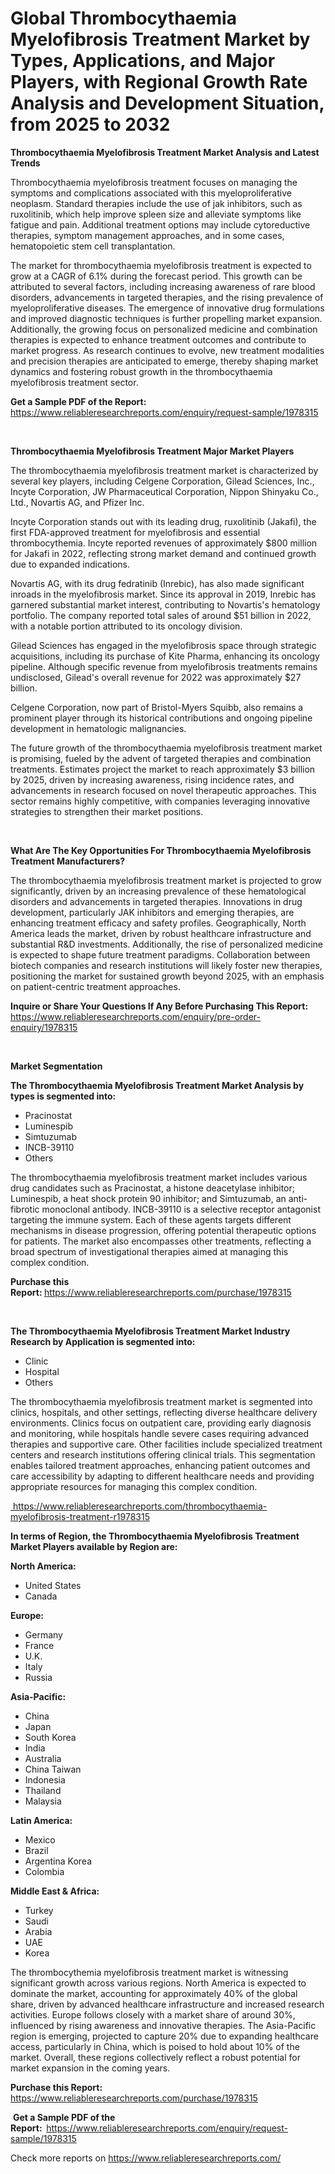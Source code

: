 <p><h1>Global Thrombocythaemia Myelofibrosis Treatment Market by Types, Applications, and Major Players, with Regional Growth Rate Analysis and Development Situation, from 2025 to 2032</h1></p><p><strong>Thrombocythaemia Myelofibrosis Treatment Market Analysis and Latest Trends</strong></p>
<p><p>Thrombocythaemia myelofibrosis treatment focuses on managing the symptoms and complications associated with this myeloproliferative neoplasm. Standard therapies include the use of jak inhibitors, such as ruxolitinib, which help improve spleen size and alleviate symptoms like fatigue and pain. Additional treatment options may include cytoreductive therapies, symptom management approaches, and in some cases, hematopoietic stem cell transplantation. </p><p>The market for thrombocythaemia myelofibrosis treatment is expected to grow at a CAGR of 6.1% during the forecast period. This growth can be attributed to several factors, including increasing awareness of rare blood disorders, advancements in targeted therapies, and the rising prevalence of myeloproliferative diseases. The emergence of innovative drug formulations and improved diagnostic techniques is further propelling market expansion. Additionally, the growing focus on personalized medicine and combination therapies is expected to enhance treatment outcomes and contribute to market progress. As research continues to evolve, new treatment modalities and precision therapies are anticipated to emerge, thereby shaping market dynamics and fostering robust growth in the thrombocythaemia myelofibrosis treatment sector.</p></p>
<p><strong>Get a Sample PDF of the Report:&nbsp;</strong> <a href="https://www.reliableresearchreports.com/enquiry/request-sample/1978315?utm_campaign=2260&utm_medium=2&utm_source=Github&utm_content=ia&utm_term=03032025&utm_id=thrombocythaemia-myelofibrosis-treatment">https://www.reliableresearchreports.com/enquiry/request-sample/1978315</a></p>
<p>&nbsp;</p>
<p><strong>Thrombocythaemia Myelofibrosis Treatment Major Market Players</strong></p>
<p><p>The thrombocythaemia myelofibrosis treatment market is characterized by several key players, including Celgene Corporation, Gilead Sciences, Inc., Incyte Corporation, JW Pharmaceutical Corporation, Nippon Shinyaku Co., Ltd., Novartis AG, and Pfizer Inc. </p><p>Incyte Corporation stands out with its leading drug, ruxolitinib (Jakafi), the first FDA-approved treatment for myelofibrosis and essential thrombocythemia. Incyte reported revenues of approximately $800 million for Jakafi in 2022, reflecting strong market demand and continued growth due to expanded indications.</p><p>Novartis AG, with its drug fedratinib (Inrebic), has also made significant inroads in the myelofibrosis market. Since its approval in 2019, Inrebic has garnered substantial market interest, contributing to Novartis's hematology portfolio. The company reported total sales of around $51 billion in 2022, with a notable portion attributed to its oncology division.</p><p>Gilead Sciences has engaged in the myelofibrosis space through strategic acquisitions, including its purchase of Kite Pharma, enhancing its oncology pipeline. Although specific revenue from myelofibrosis treatments remains undisclosed, Gilead's overall revenue for 2022 was approximately $27 billion.</p><p>Celgene Corporation, now part of Bristol-Myers Squibb, also remains a prominent player through its historical contributions and ongoing pipeline development in hematologic malignancies.</p><p>The future growth of the thrombocythaemia myelofibrosis treatment market is promising, fueled by the advent of targeted therapies and combination treatments. Estimates project the market to reach approximately $3 billion by 2025, driven by increasing awareness, rising incidence rates, and advancements in research focused on novel therapeutic approaches. This sector remains highly competitive, with companies leveraging innovative strategies to strengthen their market positions.</p></p>
<p>&nbsp;</p>
<p><strong>What Are The Key Opportunities For Thrombocythaemia Myelofibrosis Treatment Manufacturers?</strong></p>
<p><p>The thrombocythaemia myelofibrosis treatment market is projected to grow significantly, driven by an increasing prevalence of these hematological disorders and advancements in targeted therapies. Innovations in drug development, particularly JAK inhibitors and emerging therapies, are enhancing treatment efficacy and safety profiles. Geographically, North America leads the market, driven by robust healthcare infrastructure and substantial R&D investments. Additionally, the rise of personalized medicine is expected to shape future treatment paradigms. Collaboration between biotech companies and research institutions will likely foster new therapies, positioning the market for sustained growth beyond 2025, with an emphasis on patient-centric treatment approaches.</p></p>
<p><strong>Inquire or Share Your Questions If Any Before Purchasing This Report:</strong> <a href="https://www.reliableresearchreports.com/enquiry/pre-order-enquiry/1978315?utm_campaign=2260&utm_medium=2&utm_source=Github&utm_content=ia&utm_term=03032025&utm_id=thrombocythaemia-myelofibrosis-treatment">https://www.reliableresearchreports.com/enquiry/pre-order-enquiry/1978315</a></p>
<p>&nbsp;</p>
<p><strong>Market Segmentation</strong></p>
<p><strong>The Thrombocythaemia Myelofibrosis Treatment Market Analysis by types is segmented into:</strong></p>
<p><ul><li>Pracinostat</li><li>Luminespib</li><li>Simtuzumab</li><li>INCB-39110</li><li>Others</li></ul></p>
<p><p>The thrombocythaemia myelofibrosis treatment market includes various drug candidates such as Pracinostat, a histone deacetylase inhibitor; Luminespib, a heat shock protein 90 inhibitor; and Simtuzumab, an anti-fibrotic monoclonal antibody. INCB-39110 is a selective receptor antagonist targeting the immune system. Each of these agents targets different mechanisms in disease progression, offering potential therapeutic options for patients. The market also encompasses other treatments, reflecting a broad spectrum of investigational therapies aimed at managing this complex condition.</p></p>
<p><strong>Purchase this Report:&nbsp;</strong><a href="https://www.reliableresearchreports.com/purchase/1978315?utm_campaign=2260&utm_medium=2&utm_source=Github&utm_content=ia&utm_term=03032025&utm_id=thrombocythaemia-myelofibrosis-treatment">https://www.reliableresearchreports.com/purchase/1978315</a></p>
<p>&nbsp;</p>
<p><strong>The Thrombocythaemia Myelofibrosis Treatment Market Industry Research by Application is segmented into:</strong></p>
<p><ul><li>Clinic</li><li>Hospital</li><li>Others</li></ul></p>
<p><p>The thrombocythaemia myelofibrosis treatment market is segmented into clinics, hospitals, and other settings, reflecting diverse healthcare delivery environments. Clinics focus on outpatient care, providing early diagnosis and monitoring, while hospitals handle severe cases requiring advanced therapies and supportive care. Other facilities include specialized treatment centers and research institutions offering clinical trials. This segmentation enables tailored treatment approaches, enhancing patient outcomes and care accessibility by adapting to different healthcare needs and providing appropriate resources for managing this complex condition.</p></p>
<p><a href="https://www.reliableresearchreports.com/thrombocythaemia-myelofibrosis-treatment-r1978315?utm_campaign=2260&utm_medium=2&utm_source=Github&utm_content=ia&utm_term=03032025&utm_id=thrombocythaemia-myelofibrosis-treatment">&nbsp;https://www.reliableresearchreports.com/thrombocythaemia-myelofibrosis-treatment-r1978315</a></p>
<p><strong>In terms of Region, the Thrombocythaemia Myelofibrosis Treatment Market Players available by Region are:</strong></p>
<p>
    <p> <strong> North America: </strong>
        <ul>
            <li>United States</li>
            <li>Canada</li>
        </ul>
        </p> 
    <p> <strong> Europe: </strong>
        <ul>
            <li>Germany</li>
            <li>France</li>
            <li>U.K.</li>
            <li>Italy</li>
            <li>Russia</li>
        </ul>
        </p> 
    <p> <strong> Asia-Pacific: </strong>
        <ul>
            <li>China</li>
            <li>Japan</li>
            <li>South Korea</li>
            <li>India</li>
            <li>Australia</li>
            <li>China Taiwan</li>
            <li>Indonesia</li>
            <li>Thailand</li>
            <li>Malaysia</li>
        </ul>
        </p> 
    <p> <strong> Latin America: </strong>
        <ul>
            <li>Mexico</li>
            <li>Brazil</li>
            <li>Argentina Korea</li>
            <li>Colombia</li>
        </ul>
        </p> 
    <p> <strong> Middle East & Africa: </strong>
        <ul>
            <li>Turkey</li>
            <li>Saudi</li>
            <li>Arabia</li>
            <li>UAE</li>
            <li>Korea</li>
        </ul>
    </p>
    </p>
<p><p>The thrombocythemia myelofibrosis treatment market is witnessing significant growth across various regions. North America is expected to dominate the market, accounting for approximately 40% of the global share, driven by advanced healthcare infrastructure and increased research activities. Europe follows closely with a market share of around 30%, influenced by rising awareness and innovative therapies. The Asia-Pacific region is emerging, projected to capture 20% due to expanding healthcare access, particularly in China, which is poised to hold about 10% of the market. Overall, these regions collectively reflect a robust potential for market expansion in the coming years.</p></p>
<p><strong>Purchase this Report: </strong><a href="https://www.reliableresearchreports.com/purchase/1978315?utm_campaign=2260&utm_medium=2&utm_source=Github&utm_content=ia&utm_term=03032025&utm_id=thrombocythaemia-myelofibrosis-treatment">https://www.reliableresearchreports.com/purchase/1978315</a></p>
<p>&nbsp;<strong>Get a Sample PDF of the Report:&nbsp;&nbsp;</strong><a href="https://www.reliableresearchreports.com/enquiry/request-sample/1978315?utm_campaign=2260&utm_medium=2&utm_source=Github&utm_content=ia&utm_term=03032025&utm_id=thrombocythaemia-myelofibrosis-treatment">https://www.reliableresearchreports.com/enquiry/request-sample/1978315</a></p>
<p><strong></strong></p>
<p>Check more reports on <a href="https://www.reliableresearchreports.com/?utm_campaign=2260&utm_medium=2&utm_source=Github&utm_content=ia&utm_term=03032025&utm_id=thrombocythaemia-myelofibrosis-treatment">https://www.reliableresearchreports.com/</a></p>
